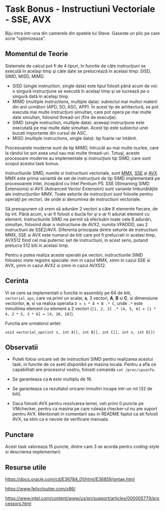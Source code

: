 # Task Bonus - Instructiuni Vectoriale - SSE, AVX

Biju intra intr-una din camerele din spatele lui Steve. Gaseste un plic pe care scrie "optimizeaza".

## Momentul de Teorie

Sistemele de calcul pot fi de 4 tipuri, în functie de câte instrucţiuni se execută în acelaşi timp şi câte date se prelucrează în acelasi timp: SISD, SIMD, MISD, MIMD.

- SISD (single instruction, single data) este tipul folosit până acum de voi: o singură instrucţiune se execută în acelaşi timp şi se lucrează pe o singură dată în acelaşi timp.
- MIMD (multiple instructions, multiple data): subiectul mai multor materii din anii următori (APD, SO, ASC, APP). În acest tip de arhitectură, se pot executa mai multe instrucţiuni simultan, care pot opera pe mai multe date simultan, folosind thread-uri (fire de execuţie).
- SIMD (single instruction, multiple data): aceeaşi instrucţiune este executată pe mai multe date simultan. Acest tip este subiectul unei bucati importante din cursul de ASC.
- MISD (multiple instructions, single data): tip foarte rar întâlnit.

Procesoarele moderne sunt de tip MIMD, întrucât au mai multe nuclee, care la rândul lor pot avea unul sau mai multe thread-uri. Totuşi, aceste procesoare moderne au implementate şi instrucţiuni tip SIMD, care sunt scopul acestui task bonus.

Instructiunile SIMD, numite si instructiuni vectoriale, sunt [MMX](https://en.wikipedia.org/wiki/MMX_(instruction_set)), [SSE](https://en.wikipedia.org/wiki/Streaming_SIMD_Extensions) şi [AVX](https://en.wikipedia.org/wiki/Advanced_Vector_Extensions). MMX este prima variantă de set de instrucţiuni de tip SIMD implementată pe procesoarele Intel, începând cu Intel Pentium P5. SSE (Streaming SIMD Extensions) si AVX (Advanced Vector Extension) sunt variante îmbunătăţite ale instrucţiunilor MMX. Toate seturile de instrucţiuni sunt folosite pentru operaţii pe vectori, de unde si denumirea de instructiuni vectoriale.

Să presupunem că vrem să adunăm 2 vectori a câte 8 elemente fiecare, de tip int. Până acum, s-ar fi folosit o bucla for şi s-ar fi adunat element cu element. Instructiunile SIMD ne permit să efectuăm toate cele 8 adunări, simultan, folosind doar o instructiune de AVX2, numita VPADDD, sau 2 instructiuni de SSE2/AVX. Diferenta principala dintre seturile de instructiuni MMX, SSE si AVX este numarul de biti care pot fi prelucrati in acelasi timp, AVX512 fiind cel mai puternic set de instructiuni, in acest sens, putand prelucra 512 biti in acelasi timp.

Pentru a putea realiza aceste operatii pe vectori, instructiunile SIMD folosesc niste registre speciale: mm in cazul MMX, xmm in cazul SSE si AVX, ymm in cazul AVX2 si zmm in cazul AVX512. 

## Cerinta

Vi se cere sa implementati o functie in assembly pe 64 de biti, `vectorial_ops`, care va primi un scalar, **s**, 3 vectori, **A**, **B** si **C**, si dimensiune vectorilor, **n**, si va realiza operatia `D = s * A + B .* C`, unde `.*` este inmultirea element cu element a 2 vectori (`[1, 2, 3] .* [4, 5, 6] = [1 * 4, 2 * 5, 3 * 6] = [4, 10, 18]`).

Functia are urmatorul antet:

`void vectorial_ops(int s, int A[], int B[], int C[], int n, int D[])`

## Observatii

- Puteti folosi oricare set de instructiuni SIMD pentru realizarea acestui task, in functie de ce aveti disponibil pe masina locala. Pentru a afla ce capabilitati are procesorul vostru, folositi comanda `cat /proc/cpuinfo`.

- Se garanteaza ca **n** este multiplu de 16.

- Se garanteaza ca rezultatul oricarei inmultiri incape intr-un int (32 de biti).

- Daca folositi AVX pentru rezolvarea temei, veti primi 0 puncte pe VMchecker, pentru ca masina pe care ruleaza checker-ul nu are suport pentru AVX.
Mentionati in comentarii sau in README faptul ca ati folosit AVX, sa stim ca e nevoie de verificare manuala.

## Punctare

Acest task valoreaza 15 puncte, dintre care 3 se acorda pentru coding-style si descrierea implementarii.

## Resurse utile

https://docs.oracle.com/cd/E36784_01/html/E36859/gntae.html

https://www.felixcloutier.com/x86/

https://www.intel.com/content/www/us/en/support/articles/000005779/processors.html